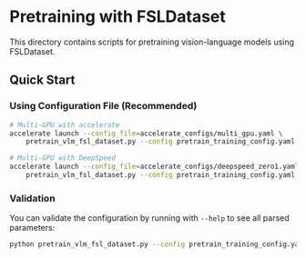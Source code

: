 # Pretraining with FSLDataset

This directory contains scripts for pretraining vision-language models using FSLDataset.

## Quick Start

### Using Configuration File (Recommended)

```bash
# Multi-GPU with accelerate
accelerate launch --config_file=accelerate_configs/multi_gpu.yaml \
    pretrain_vlm_fsl_dataset.py --config pretrain_training_config.yaml

# Multi-GPU with DeepSpeed
accelerate launch --config_file=accelerate_configs/deepspeed_zero1.yaml \
    pretrain_vlm_fsl_dataset.py --config pretrain_training_config.yaml
```

### Validation

You can validate the configuration by running with `--help` to see all parsed parameters:

```bash
python pretrain_vlm_fsl_dataset.py --config pretrain_training_config.yaml --help
```
